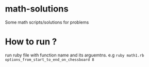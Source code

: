 # math-solutions
Some math scripts/solutions for problems

# How to run ?
run ruby file with function name and its arguemtns.
e.g `ruby math1.rb options_from_start_to_end_on_chessboard 8` 
